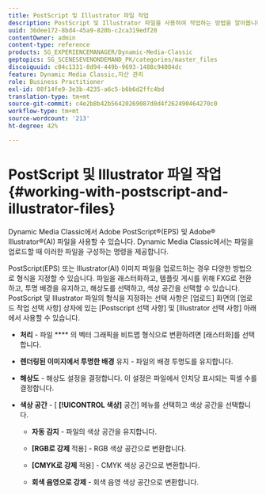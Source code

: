 ```yaml
---
title: PostScript 및 Illustrator 파일 작업
description: PostScript 및 Illustrator 파일을 사용하여 작업하는 방법을 알아봅니다.
uuid: 36dee172-8bd4-45a9-820b-c2ca319edf20
contentOwner: admin
content-type: reference
products: SG_EXPERIENCEMANAGER/Dynamic-Media-Classic
geptopics: SG_SCENESEVENONDEMAND_PK/categories/master_files
discoiquuid: c04c1331-8d94-449b-9693-1488c94084dc
feature: Dynamic Media Classic,자산 관리
role: Business Practitioner
exl-id: 08f14fe9-3e3b-4235-a6c5-b6b6d2ffc4bd
translation-type: tm+mt
source-git-commit: c4e2b8b42b56420269087d0d4f262490464270c0
workflow-type: tm+mt
source-wordcount: '213'
ht-degree: 42%

---
```


# PostScript 및 Illustrator 파일 작업{#working-with-postscript-and-illustrator-files}

Dynamic Media Classic에서 Adobe PostScript®(EPS) 및 Adobe® Illustrator®(AI) 파일을 사용할 수 있습니다. Dynamic Media Classic에서는 파일을 업로드할 때 이러한 파일을 구성하는 명령을 제공합니다.

PostScript(EPS) 또는 Illustrator(AI) 이미지 파일을 업로드하는 경우 다양한 방법으로 형식을 지정할 수 있습니다. 파일을 래스터화하고, 템플릿 게시를 위해 FXG로 전환하고, 투명 배경을 유지하고, 해상도를 선택하고, 색상 공간을 선택할 수 있습니다. PostScript 및 Illustrator 파일의 형식을 지정하는 선택 사항은 [업로드] 화면의 [업로드 작업 선택 사항] 상자에 있는 [Postscript 선택 사항] 및 [Illustrator 선택 사항] 아래에서 사용할 수 있습니다.

* **처리**  - 파일 **** 의 벡터 그래픽을 비트맵 형식으로 변환하려면 [래스터화]를 선택합니다.

* **렌더링된 이미지에서 투명한 배경**  유지 - 파일의 배경 투명도를 유지합니다.

* **해상도**  - 해상도 설정을 결정합니다. 이 설정은 파일에서 인치당 표시되는 픽셀 수를 결정합니다.

* **색상 공간**  - [ **[!UICONTROL 색상]** 공간] 메뉴를 선택하고 색상 공간을 선택합니다.

   * **자동 감지**  - 파일의 색상 공간을 유지합니다.

   * **[RGB로 강제**  적용] - RGB 색상 공간으로 변환합니다.

   * **[CMYK로 강제**  적용] - CMYK 색상 공간으로 변환합니다.

   * **회색 음영으로 강제**  - 회색 음영 색상 공간으로 변환합니다.
